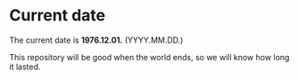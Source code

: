 # Current date

The current date is **1976.12.01.** (YYYY.MM.DD.)

This repository will be good when the world ends, so we will know how long it lasted.